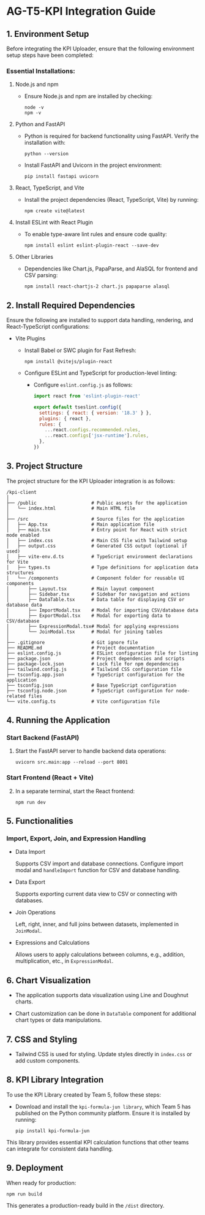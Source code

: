 # AG-T5-KPI Integration Guide

## 1. Environment Setup
Before integrating the KPI Uploader, ensure that the following environment setup steps have been completed:

### Essential Installations:

1. Node.js and npm
   
   - Ensure Node.js and npm are installed by checking:
     
     ```
     node -v
     npm -v
     ```

2. Python and FastAPI

   - Python is required for backend functionality using FastAPI. Verify the installation with:

     ```
     python --version
     ```

   - Install FastAPI and Uvicorn in the project environment:

     ```
     pip install fastapi uvicorn
     ```

 3. React, TypeScript, and Vite

    - Install the project dependencies (React, TypeScript, Vite) by running:

      ```
      npm create vite@latest
      ```
      
 4. Install ESLint with React Plugin

    - To enable type-aware lint rules and ensure code quality:

      ```
      npm install eslint eslint-plugin-react --save-dev
      ```

 5. Other Libraries

    -  Dependencies like Chart.js, PapaParse, and AlaSQL for frontend and CSV parsing:

       ```
       npm install react-chartjs-2 chart.js papaparse alasql
       ```

## 2. Install Required Dependencies

Ensure the following are installed to support data handling, rendering, and React-TypeScript configurations:

- Vite Plugins

  - Install Babel or SWC plugin for Fast Refresh:

    ```
    npm install @vitejs/plugin-react
    ```

  - Configure ESLint and TypeScript for production-level linting:

    - Configure `eslint.config.js` as follows:

      ```javascript
      import react from 'eslint-plugin-react'

      export default tseslint.config({
        settings: { react: { version: '18.3' } },
        plugins: { react },
        rules: {
          ...react.configs.recommended.rules,
          ...react.configs['jsx-runtime'].rules,
        },
      })
      ```

## 3. Project Structure

The project structure for the KPI Uploader integration is as follows:

```
/kpi-client
│
├── /public                    # Public assets for the application
│   └── index.html             # Main HTML file
│
├── /src                       # Source files for the application
│   ├── App.tsx                # Main application file
│   ├── main.tsx               # Entry point for React with strict mode enabled
│   ├── index.css              # Main CSS file with Tailwind setup
│   ├── output.css             # Generated CSS output (optional if used)
│   ├── vite-env.d.ts          # TypeScript environment declarations for Vite
│   ├── types.ts               # Type definitions for application data structures
│   └── /components            # Component folder for reusable UI components
│       ├── Layout.tsx         # Main layout component
│       ├── Sidebar.tsx        # Sidebar for navigation and actions
│       ├── DataTable.tsx      # Data table for displaying CSV or database data
│       ├── ImportModal.tsx    # Modal for importing CSV/database data
│       ├── ExportModal.tsx    # Modal for exporting data to CSV/database
│       ├── ExpressionModal.tsx# Modal for applying expressions
│       └── JoinModal.tsx      # Modal for joining tables
│
├── .gitignore                 # Git ignore file
├── README.md                  # Project documentation
├── eslint.config.js           # ESLint configuration file for linting
├── package.json               # Project dependencies and scripts
├── package-lock.json          # Lock file for npm dependencies
├── tailwind.config.js         # Tailwind CSS configuration file
├── tsconfig.app.json          # TypeScript configuration for the application
├── tsconfig.json              # Base TypeScript configuration
├── tsconfig.node.json         # TypeScript configuration for node-related files
└── vite.config.ts             # Vite configuration file
```

## 4. Running the Application

### Start Backend (FastAPI)

1. Start the FastAPI server to handle backend data operations:

   ```
   uvicorn src.main:app --reload --port 8001
   ```

### Start Frontend (React + Vite)

2. In a separate terminal, start the React frontend:

   ```
   npm run dev
   ```

## 5. Functionalities

### Import, Export, Join, and Expression Handling

- Data Import
  
  Supports CSV import and database connections. Configure import modal and `handleImport` function for CSV and database handling.

- Data Export

  Supports exporting current data view to CSV or connecting with databases.

- Join Operations

  Left, right, inner, and full joins between datasets, implemented in `JoinModal`.

- Expressions and Calculations

  Allows users to apply calculations between columns, e.g., addition, multiplication, etc., in `ExpressionModal`.


## 6. Chart Visualization

- The application supports data visualization using Line and Doughnut charts.

- Chart customization can be done in `DataTable` component for additional chart types or data manipulations.


## 7. CSS and Styling

- Tailwind CSS is used for styling. Update styles directly in `index.css` or add custom components.


## 8. KPI Library Integration

To use the KPI Library created by Team 5, follow these steps:

- Download and install the `kpi-formula-jun library`, which Team 5 has published on the Python community platform. Ensure it is installed by running:

  ```
  pip install kpi-formula-jun
  ```

This library provides essential KPI calculation functions that other teams can integrate for consistent data handling.


## 9. Deployment

When ready for production:

```
npm run build
```

This generates a production-ready build in the `/dist` directory.




